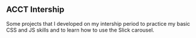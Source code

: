 ## ACCT Intership

Some projects that I developed on my intership period to practice my basic CSS and JS skills and to learn how to use the Slick carousel.